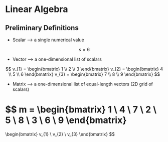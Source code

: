 # Linear Algebra

## Preliminary Definitions

* Scalar --&gt; a single numerical value

$$
s = 6
$$

* Vector --&gt; a one-dimensional list of scalars

$$
v_{1} = \begin{bmatrix} 1 \\ 2 \\ 3 \end{bmatrix}
v_{2} = \begin{bmatrix} 4 \\ 5 \\ 6 \end{bmatrix}
v_{3} = \begin{bmatrix} 7 \\ 8 \\ 9 \end{bmatrix}
$$

* Matrix --&gt; a one-dimensional list of equal-length vectors \(2D grid of scalars\)

$$
m = 
\begin{bmatrix} 
1 \ 4 \ 7 \\
2 \ 5 \ 8 \\
3 \ 6 \ 9
\end{bmatrix}
=
\begin{bmatrix}
v_{1} \ v_{2} \ v_{3}
\end{bmatrix}
$$

